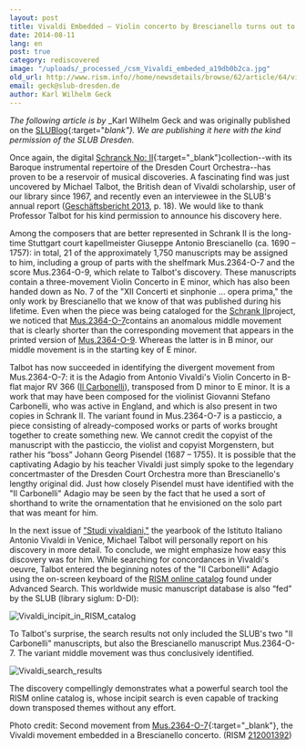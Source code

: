 ```yaml
---
layout: post
title: Vivaldi Embedded – Violin concerto by Brescianello turns out to be a pasticcio
date: 2014-08-11
lang: en
post: true
category: rediscovered
image: "/uploads/_processed_/csm_Vivaldi_embeded_a19db0b2ca.jpg"
old_url: http://www.rism.info//home/newsdetails/browse/62/article/64/vivaldi-embedded.html
email: geck@slub-dresden.de
author: Karl Wilhelm Geck
---
```



_The following article is by_ _Karl Wilhelm Geck and was originally published on the [SLUBlog](http://blog.slub-dresden.de/beitrag/2014/08/05/vivaldi-embedded-violinkonzert-von-brescianello-entpuppt-sich-als-pasticcio/){:target="_blank"}. We are publishing it here with the kind permission of the SLUB Dresden._



Once again, the digital [Schranck No: II](http://hofmusik.slub-dresden.de/en/themen/schrank-ii/){:target="_blank"}collection--with its Baroque instrumental repertoire of the Dresden Court Orchestra--has proven to be a reservoir of musical discoveries. A fascinating find was just uncovered by Michael Talbot, the British dean of Vivaldi scholarship, user of our library since 1967, and recently even an interviewee in the SLUB's annual report ([Geschäftsbericht 2013](http://nbn-resolving.de/urn:nbn:de:bsz:14-qucosa-145734), p. 18). We would like to thank Professor Talbot for his kind permission to announce his discovery here.



Among the composers that are better represented in Schrank II is the long-time Stuttgart court kapellmeister Giuseppe Antonio Brescianello (ca. 1690 – 1757): in total, 21 of the approximately 1,750 manuscripts may be assigned to him, including a group of parts with the shelfmark Mus.2364-O-7 and the score Mus.2364-O-9, which relate to Talbot's discovery. These manuscripts contain a three-movement Violin Concerto in E minor, which has also been handed down as No. 7 of the "XII Concerti et sinphonie … opera prima," the only work by Brescianello that we know of that was published during his lifetime. Even when the piece was being cataloged for the [Schrank II](http://www.slub-dresden.de/ueber-uns/projekte/juengst-abgeschlossene-projekte/dresdner-hofkapelle/)project, we noticed that [Mus.2364-O-7](http://digital.slub-dresden.de/id307162303)contains an anomalous middle movement that is clearly shorter than the corresponding movement that appears in the printed version of [Mus.2364-O-9](http://digital.slub-dresden.de/id320631184). Whereas the latter is in B minor, our middle movement is in the starting key of E minor.



Talbot has now succeeded in identifying the divergent movement from Mus.2364-O-7: it is the Adagio from Antonio Vivaldi's Violin Concerto in B-flat major RV 366 ([Il Carbonelli](https://www.youtube.com/watch?v=huLJ2Q95B7c)), transposed from D minor to E minor. It is a work that may have been composed for the violinist Giovanni Stefano Carbonelli, who was active in England, and which is also present in two copies in Schrank II. The variant found in Mus.2364-O-7 is a pasticcio, a piece consisting of already-composed works or parts of works brought together to create something new. We cannot credit the copyist of the manuscript with the pasticcio, the violist and copyist Morgenstern, but rather his “boss” Johann Georg Pisendel (1687 – 1755). It is possible that the captivating Adagio by his teacher Vivaldi just simply spoke to the legendary concertmaster of the Dresden Court Orchestra more than Brescianello's lengthy original did. Just how closely Pisendel must have identified with the "Il Carbonelli" Adagio may be seen by the fact that he used a sort of shorthand to write the ornamentation that he envisioned on the solo part that was meant for him.



In the next issue of ["Studi vivaldiani,"](http://slubdd.de/katalog?TN_libero_mab213681701) the yearbook of the Istituto Italiano Antonio Vivaldi in Venice, Michael Talbot will personally report on his discovery in more detail. To conclude, we might emphasize how easy this discovery was for him. While searching for concordances in Vivaldi's oeuvre, Talbot entered the beginning notes of the "Il Carbonelli" Adagio using the on-screen keyboard of the [RISM online catalog](http://opac.rism.info/) found under Advanced Search. This worldwide music manuscript database is also “fed” by the SLUB (library siglum: D-Dl):



![Vivaldi_incipit_in_RISM_catalog](http://blog.slub-dresden.de/fileadmin/_migrated/RTE/RTEmagicC_rism2C.png.png)

To Talbot's surprise, the search results not only included the SLUB's two "Il Carbonelli" manuscripts, but also the Brescianello manuscript Mus.2364-O-7. The variant middle movement was thus conclusively identified.

![Vivaldi_search_results](http://blog.slub-dresden.de/fileadmin/_migrated/RTE/RTEmagicC_rism2B_01.png.png)

The discovery compellingly demonstrates what a powerful search tool the RISM online catalog is, whose incipit search is even capable of tracking down transposed themes without any effort.

Photo credit: Second movement from [Mus.2364-O-7](http://digital.slub-dresden.de/id307162303){:target="_blank"}, the Vivaldi movement embedded in a Brescianello concerto. (RISM [212001392](https://opac.rism.info/metaopac/search?db=251&View=rism&q=rism212001392))

<script type="text/javascript">var switchTo5x=true;</script><script type="text/javascript" src="http://w.sharethis.com/button/buttons.js"></script><script type="text/javascript">stLight.options({publisher: "9b601438-1ce1-49d8-bfd7-9cff5df54c17", doNotHash: false, doNotCopy: false, hashAddressBar: false});</script>